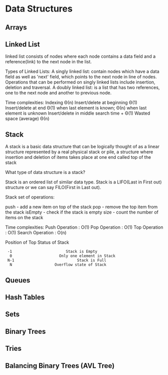 # Data Structures

## Arrays

## Linked List
linked list consists of nodes where each node contains a data field and a reference(link) to the next node in the list.

Types of Linked Lists:
A singly linked list: contain nodes which have a data field as well as 'next' field, which points to the next node in line of nodes. Operations that can be performed on singly linked lists include insertion, deletion and traversal.
A doubly linked list: is a list that has two references, one to the next node and another to previous node.

Time complexities:
Indexing	Θ(n)
Insert/delete at beginning	Θ(1)
Insert/delete at end	Θ(1) when last element is known;
Θ(n) when last element is unknown
Insert/delete in middle	search time + Θ(1)
Wasted space (average)	Θ(n)

## Stack 
A stack is a basic data structure that can be logically thought of as a linear structure represented by a real physical stack or pile, a structure where insertion and deletion of items takes place at one end called top of the stack

What type of data structure is a stack?

Stack is an ordered list of similar data type. Stack is a LIFO(Last in First out) structure 
or we can say FILO(First in Last out). 

Stack set of operations:

push - add a new item on top of the stack
pop - remove the top item from the stack
isEmpty - check if the stack is empty
size - count the number of items on the stack

Time complexities:
Push Operation : O(1)
Pop Operation : O(1)
Top Operation : O(1)
Search Operation : O(n)

Position of Top               Status of Stack
                               
     -1	                       Stack is Empty
      0	                    Only one element in Stack
     N-1	                        Stack is Full
      N	                  Overflow state of Stack

## Queues

## Hash Tables 

## Sets 

## Binary Trees 

## Tries

## Balancing Binary Trees (AVL Tree)
